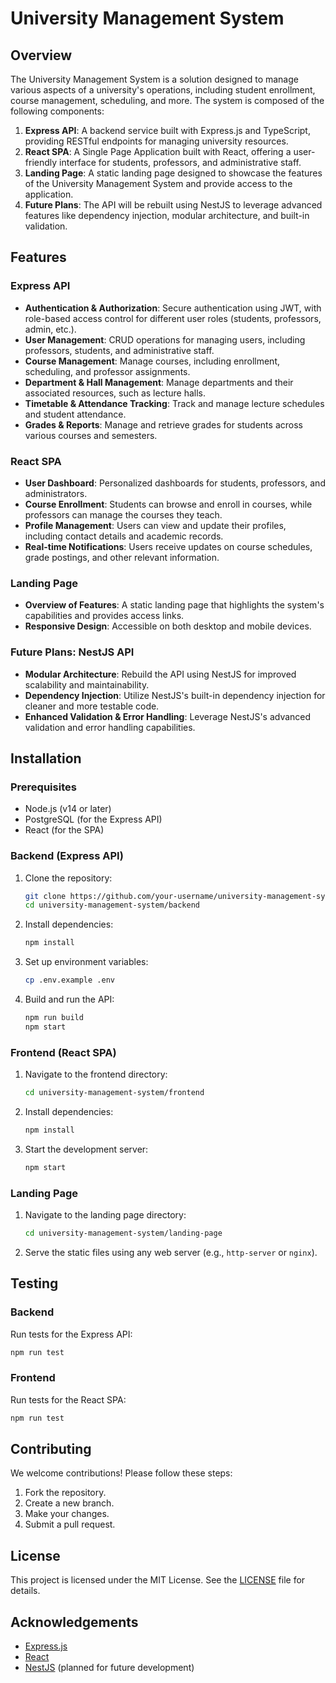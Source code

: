 
# University Management System

## Overview

The University Management System is a solution designed to manage various aspects of a university's operations, including student enrollment, course management, scheduling, and more. The system is composed of the following components:

1. **Express API**: A backend service built with Express.js and TypeScript, providing RESTful endpoints for managing university resources.
2. **React SPA**: A Single Page Application built with React, offering a user-friendly interface for students, professors, and administrative staff.
3. **Landing Page**: A static landing page designed to showcase the features of the University Management System and provide access to the application.
4. **Future Plans**: The API will be rebuilt using NestJS to leverage advanced features like dependency injection, modular architecture, and built-in validation.

## Features

### Express API
- **Authentication & Authorization**: Secure authentication using JWT, with role-based access control for different user roles (students, professors, admin, etc.).
- **User Management**: CRUD operations for managing users, including professors, students, and administrative staff.
- **Course Management**: Manage courses, including enrollment, scheduling, and professor assignments.
- **Department & Hall Management**: Manage departments and their associated resources, such as lecture halls.
- **Timetable & Attendance Tracking**: Track and manage lecture schedules and student attendance.
- **Grades & Reports**: Manage and retrieve grades for students across various courses and semesters.

### React SPA
- **User Dashboard**: Personalized dashboards for students, professors, and administrators.
- **Course Enrollment**: Students can browse and enroll in courses, while professors can manage the courses they teach.
- **Profile Management**: Users can view and update their profiles, including contact details and academic records.
- **Real-time Notifications**: Users receive updates on course schedules, grade postings, and other relevant information.

### Landing Page
- **Overview of Features**: A static landing page that highlights the system's capabilities and provides access links.
- **Responsive Design**: Accessible on both desktop and mobile devices.

### Future Plans: NestJS API
- **Modular Architecture**: Rebuild the API using NestJS for improved scalability and maintainability.
- **Dependency Injection**: Utilize NestJS's built-in dependency injection for cleaner and more testable code.
- **Enhanced Validation & Error Handling**: Leverage NestJS's advanced validation and error handling capabilities.

## Installation

### Prerequisites
- Node.js (v14 or later)
- PostgreSQL (for the Express API)
- React (for the SPA)

### Backend (Express API)
1. Clone the repository:
   ```bash
   git clone https://github.com/your-username/university-management-system.git
   cd university-management-system/backend
   ```

2. Install dependencies:
   ```bash
   npm install
   ```

3. Set up environment variables:
   ```bash
   cp .env.example .env
   ```

4. Build and run the API:
   ```bash
   npm run build
   npm start
   ```

### Frontend (React SPA)
1. Navigate to the frontend directory:
   ```bash
   cd university-management-system/frontend
   ```

2. Install dependencies:
   ```bash
   npm install
   ```

3. Start the development server:
   ```bash
   npm start
   ```

### Landing Page
1. Navigate to the landing page directory:
   ```bash
   cd university-management-system/landing-page
   ```

2. Serve the static files using any web server (e.g., `http-server` or `nginx`).

## Testing

### Backend
Run tests for the Express API:
```bash
npm run test
```

### Frontend
Run tests for the React SPA:
```bash
npm run test
```

## Contributing

We welcome contributions! Please follow these steps:
1. Fork the repository.
2. Create a new branch.
3. Make your changes.
4. Submit a pull request.

## License

This project is licensed under the MIT License. See the [LICENSE](LICENSE) file for details.

## Acknowledgements

- [Express.js](https://expressjs.com/)
- [React](https://reactjs.org/)
- [NestJS](https://nestjs.com/) (planned for future development)
